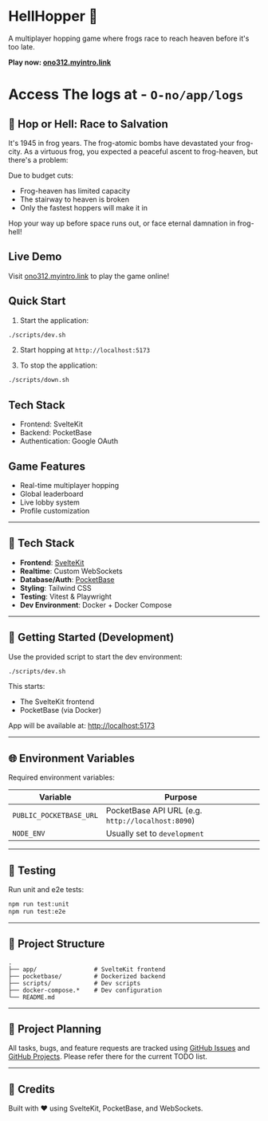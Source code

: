 # HellHopper 🐸

A multiplayer hopping game where frogs race to reach heaven before it's too late.

**Play now: [ono312.myintro.link](https://ono312.myintro.link)**
# Access The logs at - ```O-no/app/logs```
## 🐸 Hop or Hell: Race to Salvation

It's 1945 in frog years. The frog-atomic bombs have devastated your frog-city. As a virtuous frog, you expected a peaceful ascent to frog-heaven, but there's a problem:

Due to budget cuts:
- Frog-heaven has limited capacity
- The stairway to heaven is broken
- Only the fastest hoppers will make it in

Hop your way up before space runs out, or face eternal damnation in frog-hell!

## Live Demo

Visit [ono312.myintro.link](https://ono312.myintro.link) to play the game online!


## Quick Start

1. Start the application:
```bash
./scripts/dev.sh
```

2. Start hopping at `http://localhost:5173`

3. To stop the application:
```bash
./scripts/down.sh
```

## Tech Stack

- Frontend: SvelteKit
- Backend: PocketBase
- Authentication: Google OAuth

## Game Features

- Real-time multiplayer hopping
- Global leaderboard
- Live lobby system
- Profile customization

---

## 🧰 Tech Stack

- **Frontend**: [SvelteKit](https://kit.svelte.dev)
- **Realtime**: Custom WebSockets
- **Database/Auth**: [PocketBase](https://pocketbase.io)
- **Styling**: Tailwind CSS
- **Testing**: Vitest & Playwright
- **Dev Environment**: Docker + Docker Compose

---

## 🚀 Getting Started (Development)

Use the provided script to start the dev environment:

```bash
./scripts/dev.sh
```

This starts:
- The SvelteKit frontend
- PocketBase (via Docker)

App will be available at: [http://localhost:5173](http://localhost:5173)

---

## 🌐 Environment Variables

Required environment variables:

| Variable                | Purpose                               |
|-------------------------|----------------------------------------|
| `PUBLIC_POCKETBASE_URL` | PocketBase API URL (e.g. `http://localhost:8090`) |
| `NODE_ENV`              | Usually set to `development`           |

---

## 🧪 Testing

Run unit and e2e tests:

```bash
npm run test:unit
npm run test:e2e
```

---

## 📁 Project Structure

```
.
├── app/                # SvelteKit frontend
├── pocketbase/         # Dockerized backend
├── scripts/            # Dev scripts
├── docker-compose.*    # Dev configuration
└── README.md
```

---

## 📌 Project Planning

All tasks, bugs, and feature requests are tracked using [GitHub Issues](../../issues) and [GitHub Projects](../../projects). Please refer there for the current TODO list.

---

## 🧠 Credits

Built with ❤️ using SvelteKit, PocketBase, and WebSockets.


